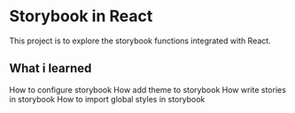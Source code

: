 # Storybook in React

This project is to explore the storybook functions integrated with React.

## What i learned

How to configure storybook
How add theme to storybook
How write stories in storybook
How to import global styles in storybook
